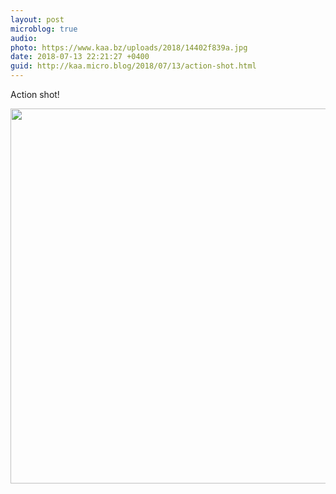 ```yaml
---
layout: post
microblog: true
audio: 
photo: https://www.kaa.bz/uploads/2018/14402f839a.jpg
date: 2018-07-13 22:21:27 +0400
guid: http://kaa.micro.blog/2018/07/13/action-shot.html
---
```

Action shot!

<img src="https://www.kaa.bz/uploads/2018/14402f839a.jpg" width="600" height="600" />
